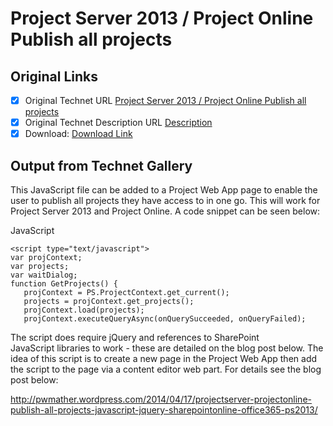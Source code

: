 # Project Server 2013 / Project Online Publish all projects

## Original Links

- [x] Original Technet URL [Project Server 2013 / Project Online Publish all projects](https://gallery.technet.microsoft.com/Server-2013-Online-Publish-15215a56)
- [x] Original Technet Description URL [Description](https://gallery.technet.microsoft.com/Server-2013-Online-Publish-15215a56/description)
- [x] Download: [Download Link](Download\publishallprojects.js)

## Output from Technet Gallery

This JavaScript file can be added to a Project Web App page to enable the user to publish all projects they have access to in one go. This will work for Project Server 2013 and Project Online. A code snippet can be seen below:

JavaScript

```
<script type="text/javascript">
var projContext;
var projects;
var waitDialog;
function GetProjects() {
   projContext = PS.ProjectContext.get_current();
   projects = projContext.get_projects();
   projContext.load(projects);
   projContext.executeQueryAsync(onQuerySucceeded, onQueryFailed);
```

The script does require jQuery and references to SharePoint JavaScript libraries to work - these are detailed on the blog post below. The idea of this script is to create a new page in the Project Web App then add the script to the page via a content editor web part. For details see the blog post below:

http://pwmather.wordpress.com/2014/04/17/projectserver-projectonline-publish-all-projects-javascript-jquery-sharepointonline-office365-ps2013/

